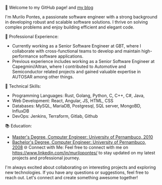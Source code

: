 👋 Welcome to my GitHub page! and [my blog](https://murilopontes.github.io/)

I'm Murilo Pontes, a passionate software engineer with a strong background in developing robust and scalable software solutions. I thrive on solving complex problems and enjoy building efficient and elegant code.

💼 Professional Experience:
- Currently working as a Senior Software Engineer at GBT, where I collaborate with cross-functional teams to develop and maintain high-performance software applications.
- Previous experience includes working as a Senior Software Engineer at Capegmini/Altran, where I contributed to Automotive and Semiconductor related projects and gained valuable expertise in AUTOSAR among other things.

🔧 Technical Skills:
- Programming Languages: Rust, Golang, Python, C, C++, C#, Java, 
- Web Development: React, Angular, JS, HTML, CSS
- Databases: MySQL, MariaDB, Postgresql, SQL server, MongoBD, InfluxDB
- DevOps: Jenkins, Terraform, Gitlab, Github

📚 Education:
- [Master's Degree, Computer Engineer: University of Pernambuco, 2010](https://w2.solucaoatrio.net.br/somos/upe-ppgec/index.php/en/)
- [Bachelor's Degree, Computer Engineer: University of Pernambuco, 2008](https://w2.solucaoatrio.net.br/somos/upe-ppgec/index.php/en/)
🌐 Connect with Me:
Feel free to connect with me on https://www.linkedin.com/in/murilopontes/ to stay updated on my latest projects and professional journey.

I'm always excited about collaborating on interesting projects and exploring new technologies. If you have any questions or suggestions, feel free to reach out. Let's connect and create something awesome together!

